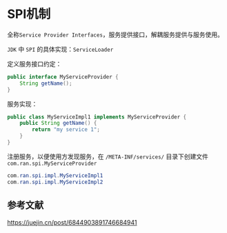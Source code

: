 # SPI机制

全称`Service Provider Interfaces`，服务提供接口，解耦服务提供与服务使用。

`JDK` 中 `SPI` 的具体实现：`ServiceLoader`

定义服务接口约定：

```java
public interface MyServiceProvider {
    String getName();
}
```

服务实现：

```java
public class MyServiceImpl1 implements MyServiceProvider {
    public String getName() {
        return "my service 1";
    }
}
```

注册服务，以便使用方发现服务，在 `/META-INF/services/` 目录下创建文件 `com.ran.spi.MyServiceProvider`

```java
com.ran.spi.impl.MyServiceImpl1
com.ran.spi.impl.MyServiceImpl2
```



## 参考文献

https://juejin.cn/post/6844903891746684941